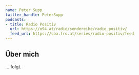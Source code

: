 ```yaml
---
name: Peter Supp
twitter_handle: PeterSupp
podcasts:
- title: Radio Positiv
  url: https://o94.at/radio/sendereihe/radio_positiv/
  feed_url: https://cba.fro.at/series/radio-positiv/feed
---
```


## Über mich

... folgt.